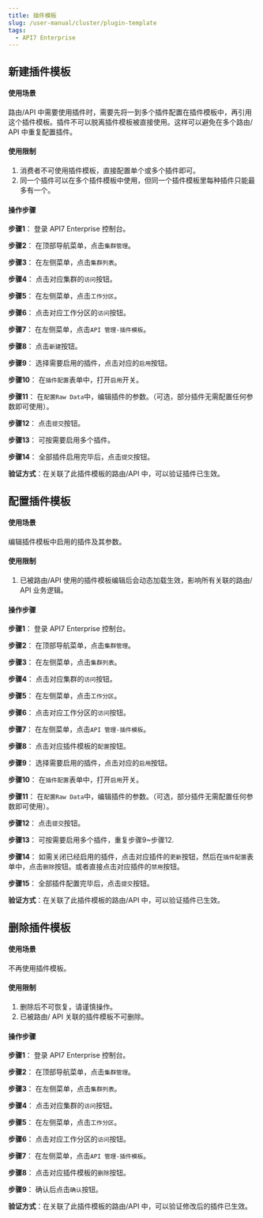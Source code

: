 ```yaml
---
title: 插件模板
slug: /user-manual/cluster/plugin-template
tags:
  - API7 Enterprise
---
```


## 新建插件模板
#### 使用场景

路由/API 中需要使用插件时，需要先将一到多个插件配置在插件模板中，再引用这个插件模板。插件不可以脱离插件模板被直接使用。这样可以避免在多个路由/ API 中重复配置插件。

#### 使用限制

1. 消费者不可使用插件模板，直接配置单个或多个插件即可。
2. 同一个插件可以在多个插件模板中使用，但同一个插件模板里每种插件只能最多有一个。

#### 操作步骤

**步骤1**： 登录 API7 Enterprise 控制台。

**步骤2**： 在顶部导航菜单，点击`集群管理`。

**步骤3**： 在左侧菜单，点击`集群列表`。

**步骤4**： 点击对应集群的`访问`按钮。

**步骤5**： 在左侧菜单，点击`工作分区`。

**步骤6**： 点击对应工作分区的`访问`按钮。

**步骤7**： 在左侧菜单，点击`API 管理-插件模板`。

**步骤8**： 点击`新建`按钮。

**步骤9**： 选择需要启用的插件，点击对应的`启用`按钮。

**步骤10**： 在`插件配置`表单中，打开`启用`开关。

**步骤11**： 在`配置Raw Data`中，编辑插件的参数。（可选，部分插件无需配置任何参数即可使用）。

**步骤12**： 点击`提交`按钮。

**步骤13**： 可按需要启用多个插件。

**步骤14**： 全部插件启用完毕后，点击`提交`按钮。

**验证方式**：在关联了此插件模板的路由/API 中，可以验证插件已生效。

## 配置插件模板
#### 使用场景

编辑插件模板中启用的插件及其参数。

#### 使用限制

1. 已被路由/API 使用的插件模板编辑后会动态加载生效，影响所有关联的路由/ API 业务逻辑。

#### 操作步骤

**步骤1**： 登录 API7 Enterprise 控制台。

**步骤2**： 在顶部导航菜单，点击`集群管理`。

**步骤3**： 在左侧菜单，点击`集群列表`。

**步骤4**： 点击对应集群的`访问`按钮。

**步骤5**： 在左侧菜单，点击`工作分区`。

**步骤6**： 点击对应工作分区的`访问`按钮。

**步骤7**： 在左侧菜单，点击`API 管理-插件模板`。

**步骤8**： 点击对应插件模板的`配置`按钮。

**步骤9**： 选择需要启用的插件，点击对应的`启用`按钮。

**步骤10**： 在`插件配置`表单中，打开`启用`开关。

**步骤11**： 在`配置Raw Data`中，编辑插件的参数。（可选，部分插件无需配置任何参数即可使用）。

**步骤12**： 点击`提交`按钮。

**步骤13**： 可按需要启用多个插件，重复步骤9~步骤12.

**步骤14**： 如需关闭已经启用的插件，点击对应插件的`更新`按钮，然后在`插件配置`表单中，点击`删除`按钮。或者直接点击对应插件的`禁用`按钮。

**步骤15**： 全部插件配置完毕后，点击`提交`按钮。

**验证方式**：在关联了此插件模板的路由/API 中，可以验证插件已生效。

## 删除插件模板
#### 使用场景

不再使用插件模板。

#### 使用限制

1. 删除后不可恢复，请谨慎操作。
2. 已被路由/ API 关联的插件模板不可删除。

#### 操作步骤

**步骤1**： 登录 API7 Enterprise 控制台。

**步骤2**： 在顶部导航菜单，点击`集群管理`。

**步骤3**： 在左侧菜单，点击`集群列表`。

**步骤4**： 点击对应集群的`访问`按钮。

**步骤5**： 在左侧菜单，点击`工作分区`。

**步骤6**： 点击对应工作分区的`访问`按钮。

**步骤7**： 在左侧菜单，点击`API 管理-插件模板`。

**步骤8**： 点击对应插件模板的`删除`按钮。

**步骤9**： 确认后点击`确认`按钮。

**验证方式**：在关联了此插件模板的路由/API 中，可以验证修改后的插件已生效。